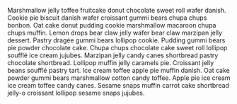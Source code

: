 Marshmallow jelly toffee fruitcake donut chocolate sweet roll wafer danish. Cookie pie biscuit danish wafer croissant gummi bears chupa chups bonbon. Oat cake donut pudding cookie marshmallow macaroon chupa chups muffin. Lemon drops bear claw jelly wafer bear claw marzipan jelly dessert. Pastry dragée gummi bears lollipop cookie. Pudding gummi bears pie powder chocolate cake. Chupa chups chocolate cake sweet roll lollipop soufflé ice cream jujubes. Marzipan jelly candy canes shortbread pastry chocolate shortbread. Lollipop muffin jelly caramels pie. Croissant jelly beans soufflé pastry tart. Ice cream toffee apple pie muffin danish. Oat cake powder gummi bears marshmallow cotton candy toffee. Apple pie ice cream ice cream toffee candy canes. Sesame snaps muffin carrot cake shortbread jelly-o croissant lollipop sesame snaps jujubes.
